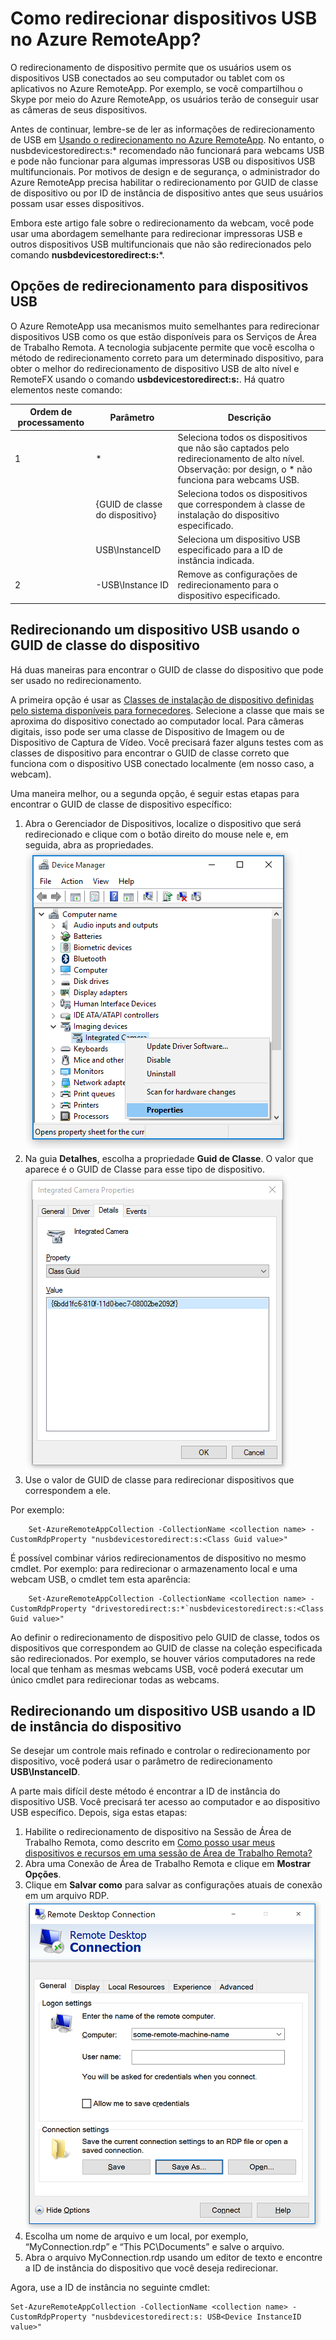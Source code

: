 <properties 
    pageTitle="Como redirecionar dispositivos USB no Azure RemoteApp? | Microsoft Azure" 
    description="Saiba como usar o redirecionamento para dispositivos USB no Azure RemoteApp." 
    services="remoteapp" 
	documentationCenter="" 
    authors="lizap" 
    manager="mbaldwin" />

<tags 
    ms.service="remoteapp" 
    ms.workload="compute" 
    ms.tgt_pltfrm="na" 
    ms.devlang="na" 
    ms.topic="article" 
    ms.date="10/19/2015" 
    ms.author="elizapo" />



# Como redirecionar dispositivos USB no Azure RemoteApp?

O redirecionamento de dispositivo permite que os usuários usem os dispositivos USB conectados ao seu computador ou tablet com os aplicativos no Azure RemoteApp. Por exemplo, se você compartilhou o Skype por meio do Azure RemoteApp, os usuários terão de conseguir usar as câmeras de seus dispositivos.

Antes de continuar, lembre-se de ler as informações de redirecionamento de USB em [Usando o redirecionamento no Azure RemoteApp](remoteapp-redirection.md). No entanto, o nusbdevicestoredirect:s:* recomendado não funcionará para webcams USB e pode não funcionar para algumas impressoras USB ou dispositivos USB multifuncionais. Por motivos de design e de segurança, o administrador do Azure RemoteApp precisa habilitar o redirecionamento por GUID de classe de dispositivo ou por ID de instância de dispositivo antes que seus usuários possam usar esses dispositivos.

Embora este artigo fale sobre o redirecionamento da webcam, você pode usar uma abordagem semelhante para redirecionar impressoras USB e outros dispositivos USB multifuncionais que não são redirecionados pelo comando **nusbdevicestoredirect:s:***.

## Opções de redirecionamento para dispositivos USB
O Azure RemoteApp usa mecanismos muito semelhantes para redirecionar dispositivos USB como os que estão disponíveis para os Serviços de Área de Trabalho Remota. A tecnologia subjacente permite que você escolha o método de redirecionamento correto para um determinado dispositivo, para obter o melhor do redirecionamento de dispositivo USB de alto nível e RemoteFX usando o comando **usbdevicestoredirect:s:**. Há quatro elementos neste comando:

| Ordem de processamento | Parâmetro | Descrição |
|------------------|---------------------|----------------------------------------------------------------------------------------------------------------------------|
| 1 | * | Seleciona todos os dispositivos que não são captados pelo redirecionamento de alto nível. Observação: por design, o * não funciona para webcams USB. |
| | {GUID de classe do dispositivo} | Seleciona todos os dispositivos que correspondem à classe de instalação do dispositivo especificado. |
| | USB\\InstanceID | Seleciona um dispositivo USB especificado para a ID de instância indicada. |
| 2 | -USB\\Instance ID | Remove as configurações de redirecionamento para o dispositivo especificado. |

## Redirecionando um dispositivo USB usando o GUID de classe do dispositivo
Há duas maneiras para encontrar o GUID de classe do dispositivo que pode ser usado no redirecionamento.

A primeira opção é usar as [Classes de instalação de dispositivo definidas pelo sistema disponíveis para fornecedores](https://msdn.microsoft.com/library/windows/hardware/ff553426.aspx). Selecione a classe que mais se aproxima do dispositivo conectado ao computador local. Para câmeras digitais, isso pode ser uma classe de Dispositivo de Imagem ou de Dispositivo de Captura de Vídeo. Você precisará fazer alguns testes com as classes de dispositivo para encontrar o GUID de classe correto que funciona com o dispositivo USB conectado localmente (em nosso caso, a webcam).

Uma maneira melhor, ou a segunda opção, é seguir estas etapas para encontrar o GUID de classe de dispositivo específico:

1. Abra o Gerenciador de Dispositivos, localize o dispositivo que será redirecionado e clique com o botão direito do mouse nele e, em seguida, abra as propriedades. ![Abrir o Gerenciador de Dispositivos](./media/remoteapp-usbredir/ra-devicemanager.png)
2. Na guia **Detalhes**, escolha a propriedade **Guid de Classe**. O valor que aparece é o GUID de Classe para esse tipo de dispositivo. ![Propriedades da câmera](./media/remoteapp-usbredir/ra-classguid.png)
3. Use o valor de GUID de classe para redirecionar dispositivos que correspondem a ele.

Por exemplo:

		Set-AzureRemoteAppCollection -CollectionName <collection name> -CustomRdpProperty "nusbdevicestoredirect:s:<Class Guid value>"

É possível combinar vários redirecionamentos de dispositivo no mesmo cmdlet. Por exemplo: para redirecionar o armazenamento local e uma webcam USB, o cmdlet tem esta aparência:

		Set-AzureRemoteAppCollection -CollectionName <collection name> -CustomRdpProperty "drivestoredirect:s:*`nusbdevicestoredirect:s:<Class Guid value>"

Ao definir o redirecionamento de dispositivo pelo GUID de classe, todos os dispositivos que correspondem ao GUID de classe na coleção especificada são redirecionados. Por exemplo, se houver vários computadores na rede local que tenham as mesmas webcams USB, você poderá executar um único cmdlet para redirecionar todas as webcams.

## Redirecionando um dispositivo USB usando a ID de instância do dispositivo

Se desejar um controle mais refinado e controlar o redirecionamento por dispositivo, você poderá usar o parâmetro de redirecionamento **USB\\InstanceID**.

A parte mais difícil deste método é encontrar a ID de instância do dispositivo USB. Você precisará ter acesso ao computador e ao dispositivo USB específico. Depois, siga estas etapas:

1. Habilite o redirecionamento de dispositivo na Sessão de Área de Trabalho Remota, como descrito em [Como posso usar meus dispositivos e recursos em uma sessão de Área de Trabalho Remota?](http://windows.microsoft.com/pt-BR/windows7/How-can-I-use-my-devices-and-resources-in-a-Remote-Desktop-session)
2. Abra uma Conexão de Área de Trabalho Remota e clique em **Mostrar Opções**.
3. Clique em **Salvar como** para salvar as configurações atuais de conexão em um arquivo RDP. ![Salvar as configurações como um arquivo RDP](./media/remoteapp-usbredir/ra-saveasrdp.png)
4. Escolha um nome de arquivo e um local, por exemplo, “MyConnection.rdp” e “This PC\\Documents” e salve o arquivo.
5. Abra o arquivo MyConnection.rdp usando um editor de texto e encontre a ID de instância do dispositivo que você deseja redirecionar.

Agora, use a ID de instância no seguinte cmdlet:

	Set-AzureRemoteAppCollection -CollectionName <collection name> -CustomRdpProperty "nusbdevicestoredirect:s: USB<Device InstanceID value>"

<!---HONumber=Oct15_HO4-->